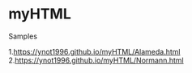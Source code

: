 # myHTML
Samples

1.https://ynot1996.github.io/myHTML/Alameda.html
2.https://ynot1996.github.io/myHTML/Normann.html
